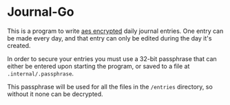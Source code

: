 # Journal-Go

This is a program to write [aes encrypted](https://golang.org/pkg/crypto/aes/) daily journal entries. One entry can be made every day, and that entry can only be edited during the day it's created.

In order to secure your entries you must use a 32-bit passphrase that can either be entered upon starting the program, or saved to a file at `.internal/.passphrase`.

This passphrase will be used for all the files in the `/entries` directory, so without it none can be decrypted.
